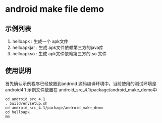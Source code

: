 # android make file demo #

## 示例列表 ##
1. helloapk : 生成一个 apk文件
2. helloapkjar : 生成 apk文件依赖第三方的java库
3. helloapkso : 生成 apk文件依赖第三方的.so 文件 


## 使用说明 ##

首先确认示例程序已经放置到android 源码编译环境中，当前使用的测试环境是 android4.1 示例文件放置在 android_src_4.1/package/android_make_demo中
	
	cd android_src_4.1
	. build/envsetup.sh
	cd android_src_4.1/package/android_make_demo
	cd helloapk
	mm 

	
